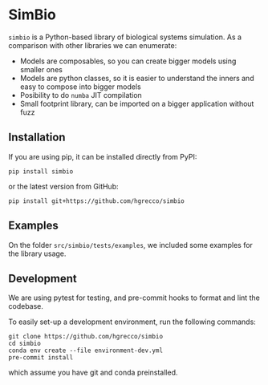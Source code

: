 # SimBio

`simbio` is a Python-based library of biological systems simulation.
As a comparison with other libraries we can enumerate:

- Models are composables,
  so you can create bigger models using smaller ones
- Models are python classes,
  so it is easier to understand the inners
  and easy to compose into bigger models
- Posibility to do `numba` JIT compilation
- Small footprint library,
  can be imported on a bigger application without fuzz

## Installation

If you are using pip,
it can be installed directly from PyPI:

```
pip install simbio
```

or the latest version from GitHub:

```
pip install git+https://github.com/hgrecco/simbio
```

## Examples

On the folder `src/simbio/tests/examples`,
we included some examples for the library usage.

## Development

We are using pytest for testing,
and pre-commit hooks to format and lint the codebase.

To easily set-up a development environment,
run the following commands:

```
git clone https://github.com/hgrecco/simbio
cd simbio
conda env create --file environment-dev.yml
pre-commit install
```

which assume you have git and conda preinstalled.
